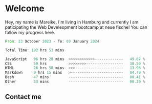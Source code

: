 # Welcome

Hey, my name is Mareike, I'm living in Hamburg and currently I am paticipating the Web Develeopment bootcamp at neue fische!
You can follow my progress here.

<!--START_SECTION:waka-->

```rust
From: 23 October 2023 - To: 09 January 2024

Total Time: 192 hrs 53 mins

JavaScript   96 hrs 28 mins  >>>>>>>>>>>>-------------   49.87 %
CSS          59 hrs          >>>>>>>>-----------------   30.50 %
HTML         26 hrs 58 mins  >>>----------------------   13.95 %
Markdown     9 hrs 15 mins   >------------------------   04.79 %
Bash         47 mins         -------------------------   00.41 %
Other        33 mins         -------------------------   00.29 %
```

<!--END_SECTION:waka-->

## Contact me




